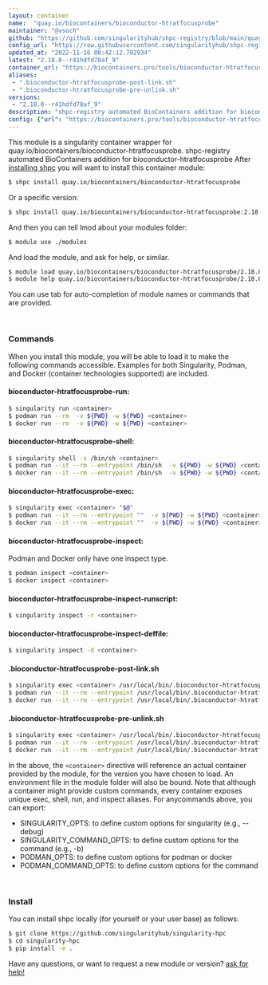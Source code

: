 ```yaml
---
layout: container
name:  "quay.io/biocontainers/bioconductor-htratfocusprobe"
maintainer: "@vsoch"
github: "https://github.com/singularityhub/shpc-registry/blob/main/quay.io/biocontainers/bioconductor-htratfocusprobe/container.yaml"
config_url: "https://raw.githubusercontent.com/singularityhub/shpc-registry/main/quay.io/biocontainers/bioconductor-htratfocusprobe/container.yaml"
updated_at: "2022-11-16 00:42:12.702934"
latest: "2.18.0--r41hdfd78af_9"
container_url: "https://biocontainers.pro/tools/bioconductor-htratfocusprobe"
aliases:
 - ".bioconductor-htratfocusprobe-post-link.sh"
 - ".bioconductor-htratfocusprobe-pre-unlink.sh"
versions:
 - "2.18.0--r41hdfd78af_9"
description: "shpc-registry automated BioContainers addition for bioconductor-htratfocusprobe"
config: {"url": "https://biocontainers.pro/tools/bioconductor-htratfocusprobe", "maintainer": "@vsoch", "description": "shpc-registry automated BioContainers addition for bioconductor-htratfocusprobe", "latest": {"2.18.0--r41hdfd78af_9": "sha256:296f6306b2aaf9ea0354d8a2182f1cb1d6ca24c02fb891bc1472224d55569be6"}, "tags": {"2.18.0--r41hdfd78af_9": "sha256:296f6306b2aaf9ea0354d8a2182f1cb1d6ca24c02fb891bc1472224d55569be6"}, "docker": "quay.io/biocontainers/bioconductor-htratfocusprobe", "aliases": {".bioconductor-htratfocusprobe-post-link.sh": "/usr/local/bin/.bioconductor-htratfocusprobe-post-link.sh", ".bioconductor-htratfocusprobe-pre-unlink.sh": "/usr/local/bin/.bioconductor-htratfocusprobe-pre-unlink.sh"}}
---
```


This module is a singularity container wrapper for quay.io/biocontainers/bioconductor-htratfocusprobe.
shpc-registry automated BioContainers addition for bioconductor-htratfocusprobe
After [installing shpc](#install) you will want to install this container module:


```bash
$ shpc install quay.io/biocontainers/bioconductor-htratfocusprobe
```

Or a specific version:

```bash
$ shpc install quay.io/biocontainers/bioconductor-htratfocusprobe:2.18.0--r41hdfd78af_9
```

And then you can tell lmod about your modules folder:

```bash
$ module use ./modules
```

And load the module, and ask for help, or similar.

```bash
$ module load quay.io/biocontainers/bioconductor-htratfocusprobe/2.18.0--r41hdfd78af_9
$ module help quay.io/biocontainers/bioconductor-htratfocusprobe/2.18.0--r41hdfd78af_9
```

You can use tab for auto-completion of module names or commands that are provided.

<br>

### Commands

When you install this module, you will be able to load it to make the following commands accessible.
Examples for both Singularity, Podman, and Docker (container technologies supported) are included.

#### bioconductor-htratfocusprobe-run:

```bash
$ singularity run <container>
$ podman run --rm  -v ${PWD} -w ${PWD} <container>
$ docker run --rm  -v ${PWD} -w ${PWD} <container>
```

#### bioconductor-htratfocusprobe-shell:

```bash
$ singularity shell -s /bin/sh <container>
$ podman run --it --rm --entrypoint /bin/sh  -v ${PWD} -w ${PWD} <container>
$ docker run --it --rm --entrypoint /bin/sh  -v ${PWD} -w ${PWD} <container>
```

#### bioconductor-htratfocusprobe-exec:

```bash
$ singularity exec <container> "$@"
$ podman run --it --rm --entrypoint ""  -v ${PWD} -w ${PWD} <container> "$@"
$ docker run --it --rm --entrypoint ""  -v ${PWD} -w ${PWD} <container> "$@"
```

#### bioconductor-htratfocusprobe-inspect:

Podman and Docker only have one inspect type.

```bash
$ podman inspect <container>
$ docker inspect <container>
```

#### bioconductor-htratfocusprobe-inspect-runscript:

```bash
$ singularity inspect -r <container>
```

#### bioconductor-htratfocusprobe-inspect-deffile:

```bash
$ singularity inspect -d <container>
```


#### .bioconductor-htratfocusprobe-post-link.sh

```bash
$ singularity exec <container> /usr/local/bin/.bioconductor-htratfocusprobe-post-link.sh
$ podman run --it --rm --entrypoint /usr/local/bin/.bioconductor-htratfocusprobe-post-link.sh   -v ${PWD} -w ${PWD} <container> -c " $@"
$ docker run --it --rm --entrypoint /usr/local/bin/.bioconductor-htratfocusprobe-post-link.sh   -v ${PWD} -w ${PWD} <container> -c " $@"
```


#### .bioconductor-htratfocusprobe-pre-unlink.sh

```bash
$ singularity exec <container> /usr/local/bin/.bioconductor-htratfocusprobe-pre-unlink.sh
$ podman run --it --rm --entrypoint /usr/local/bin/.bioconductor-htratfocusprobe-pre-unlink.sh   -v ${PWD} -w ${PWD} <container> -c " $@"
$ docker run --it --rm --entrypoint /usr/local/bin/.bioconductor-htratfocusprobe-pre-unlink.sh   -v ${PWD} -w ${PWD} <container> -c " $@"
```



In the above, the `<container>` directive will reference an actual container provided
by the module, for the version you have chosen to load. An environment file in the
module folder will also be bound. Note that although a container
might provide custom commands, every container exposes unique exec, shell, run, and
inspect aliases. For anycommands above, you can export:

 - SINGULARITY_OPTS: to define custom options for singularity (e.g., --debug)
 - SINGULARITY_COMMAND_OPTS: to define custom options for the command (e.g., -b)
 - PODMAN_OPTS: to define custom options for podman or docker
 - PODMAN_COMMAND_OPTS: to define custom options for the command

<br>

### Install

You can install shpc locally (for yourself or your user base) as follows:

```bash
$ git clone https://github.com/singularityhub/singularity-hpc
$ cd singularity-hpc
$ pip install -e .
```

Have any questions, or want to request a new module or version? [ask for help!](https://github.com/singularityhub/singularity-hpc/issues)